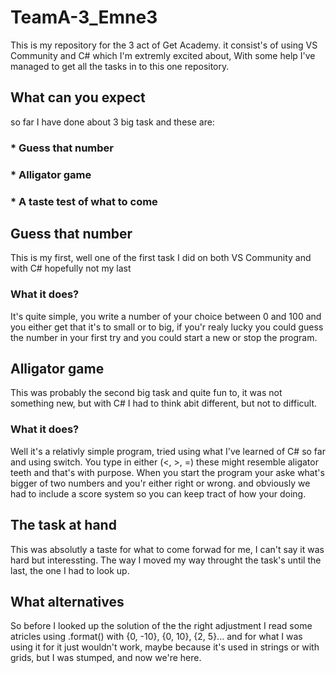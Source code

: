 # TeamA-3_Emne3

This is my repository for the 3 act of Get Academy.
it consist's of using VS Community and C# which I'm
extremly excited about, With some help I've managed to
get all the tasks in to this one repository.

## What can you expect

so far I have done about 3 big task and these are:
### * Guess that number
### * Alligator game
### * A taste test of what to come

## Guess that number

This is my first, well one of the first task I did on both VS Community and with C# hopefully not my last

### What it does?

It's quite simple, you write a number of your choice between 0 and 100 and you either get that it's to small or to big,
if you'r realy lucky you could guess the number in your first try and you could start a new or stop the program.

## Alligator game

This was probably the second big task and quite fun to, it was not something new, but with C# I had to
think abit different, but not to difficult.

### What it does?

Well it's a relativly simple program, tried using what I've learned of C# so far and using switch. You type in either 
(<, >, =) these might resemble aligator teeth and that's with purpose. When you start the program your aske what's 
bigger of two numbers and you'r either right or wrong. and obviously we had to include a score system so you can keep 
tract of how your doing.

## The task at hand

This was absolutly a taste for what to come forwad for me, I can't say it was hard but interessting. The way I moved my way throught the task's until the last, the one I had to look up.

## What alternatives

So before I looked up the solution of the the right adjustment I read some atricles using .format() with {0, -10}, {0, 10}, {2, 5}... and for what I was using it for it just wouldn't work, maybe because it's used in strings or with grids, but I was stumped, and now we're here.
